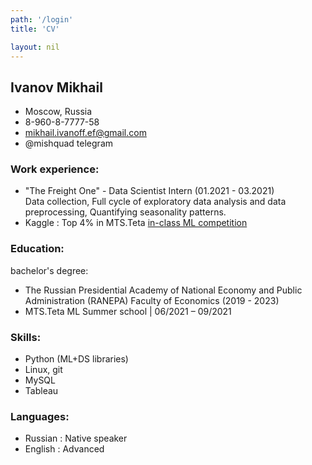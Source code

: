 ```yaml
---
path: '/login'
title: 'CV'

layout: nil
---
```

## Ivanov Mikhail


* Moscow, Russia 
* 8-960-8-7777-58 
* mikhail.ivanoff.ef@gmail.com
* @mishquad telegram


### Work experience:
* "The Freight One" - Data Scientist Intern (01.2021 - 03.2021)  
Data collection, Full cycle of exploratory data analysis and data preprocessing, Quantifying seasonality patterns. 
* Kaggle : Top 4% in MTS.Teta [in-class ML competition](https://www.kaggle.com/c/mts-ml-summer-school/leaderboard)

### Education:
bachelor's degree: 
* The Russian Presidential Academy of National Economy and Public Administration (RANEPA) 
Faculty of Economics (2019 - 2023)
* MTS.Teta ML Summer school | 06/2021 – 09/2021

### Skills:
* Python (ML+DS libraries) 
* Linux, git
* MySQL
* Tableau

### Languages:
* Russian : Native speaker
* English : Advanced

